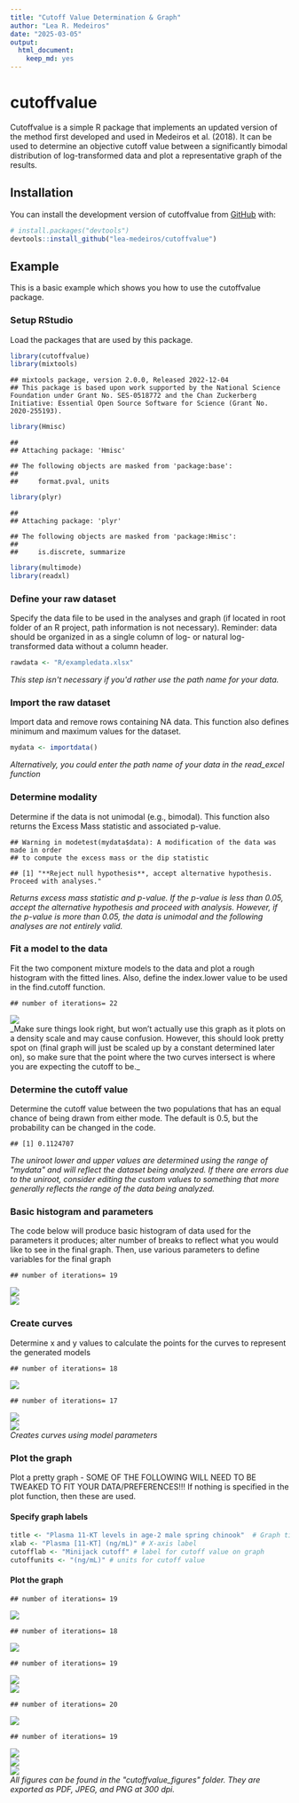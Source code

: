 ```yaml
---
title: "Cutoff Value Determination & Graph"
author: "Lea R. Medeiros"
date: "2025-03-05"
output:
  html_document:
    keep_md: yes
---
```


<!-- README.md is generated from README.Rmd. Please edit that file -->



# cutoffvalue

Cutoffvalue is a simple R package that implements an updated version of
the method first developed and used in Medeiros et al. (2018). It can be
used to determine an objective cutoff value between a significantly
bimodal distribution of log-transformed data and plot a representative
graph of the results.

## Installation

You can install the development version of cutoffvalue from [GitHub](https://github.com/lea-medeiros/cutoffvalue.git) with:

``` r
# install.packages("devtools")
devtools::install_github("lea-medeiros/cutoffvalue")
```

## Example

This is a basic example which shows you how to use the cutoffvalue package.

### Setup RStudio
Load the packages that are used by this package.

``` r
library(cutoffvalue)
library(mixtools)
```

```
## mixtools package, version 2.0.0, Released 2022-12-04
## This package is based upon work supported by the National Science Foundation under Grant No. SES-0518772 and the Chan Zuckerberg Initiative: Essential Open Source Software for Science (Grant No. 2020-255193).
```

``` r
library(Hmisc)
```

```
## 
## Attaching package: 'Hmisc'
```

```
## The following objects are masked from 'package:base':
## 
##     format.pval, units
```

``` r
library(plyr)
```

```
## 
## Attaching package: 'plyr'
```

```
## The following objects are masked from 'package:Hmisc':
## 
##     is.discrete, summarize
```

``` r
library(multimode)
library(readxl)
```

### Define your raw dataset
Specify the data file to be used in the analyses and graph (if located in root folder of an R project, path information is not necessary). Reminder: data should be organized in as a single column of log- or natural log-transformed data without a column header.

``` r
rawdata <- "R/exampledata.xlsx"
```
_This step isn't necessary if you'd rather use the path name for your data._

### Import the raw dataset
Import data and remove rows containing NA data. This function also defines minimum and maximum values for the dataset.

``` r
mydata <- importdata()
```
_Alternatively, you could enter the path name of your data in the read_excel function_

### Determine modality
Determine if the data is not unimodal (e.g., bimodal). This function also returns the Excess Mass statistic and associated p-value. 

```
## Warning in modetest(mydata$data): A modification of the data was made in order
## to compute the excess mass or the dip statistic
```


```
## [1] "**Reject null hypothesis**, accept alternative hypothesis. Proceed with analyses."
```
_Returns excess mass statistic and p-value. If the p-value is less than 0.05, accept the alternative hypothesis and proceed with analysis. However, if the p-value is more than 0.05, the data is unimodal and the following analyses are not entirely valid._

### Fit a model to the data
Fit the two component mixture models to the data and plot a rough histogram with the fitted lines. Also, define the index.lower value to be used in the find.cutoff function.

```
## number of iterations= 22
```

<img src="cutoffvalue_figures/model_data-1.jpeg" style="display: block; margin: auto;" />
_Make sure things look right, but won’t actually use this graph as it plots on a density scale and may cause confusion. However, this should look pretty spot on (final graph will just be scaled up by a constant determined later on), so make sure that the point where the two curves intersect is where you are expecting the cutoff to be._

### Determine the cutoff value
Determine the cutoff value between the two populations that has an equal chance of being drawn from either mode. The default is 0.5, but the probability can be changed in the code.


```
## [1] 0.1124707
```
_The uniroot lower and upper values are determined using the range of "mydata" and will reflect the dataset being analyzed. If there are errors due to the uniroot, consider editing the custom values to something that more generally reflects the range of the data being analyzed._

### Basic histogram and parameters
The code below will produce basic histogram of data used for the parameters it produces; alter number of breaks to reflect what you would like to see in the final graph. Then, use various parameters to define variables for the final graph

```
## number of iterations= 19
```

<img src="cutoffvalue_figures/basic_histogram-1.jpeg" style="display: block; margin: auto;" /><img src="cutoffvalue_figures/basic_histogram-2.jpeg" style="display: block; margin: auto;" />

### Create curves
Determine x and y values to calculate the points for the curves to represent the generated models

```
## number of iterations= 18
```

<img src="cutoffvalue_figures/curves-1.jpeg" style="display: block; margin: auto;" />

```
## number of iterations= 17
```

<img src="cutoffvalue_figures/curves-2.jpeg" style="display: block; margin: auto;" /><img src="cutoffvalue_figures/curves-3.jpeg" style="display: block; margin: auto;" />
_Creates curves using model parameters_

### Plot the graph
Plot a pretty graph - SOME OF THE FOLLOWING WILL NEED TO BE TWEAKED TO FIT YOUR DATA/PREFERENCES!!! If nothing is specified in the plot function, then these are used.

#### Specify graph labels

``` r
title <- "Plasma 11-KT levels in age-2 male spring chinook"  # Graph title
xlab <- "Plasma [11-KT] (ng/mL)" # X-axis label
cutofflab <- "Minijack cutoff" # label for cutoff value on graph
cutoffunits <- "(ng/mL)" # units for cutoff value
```

#### Plot the graph

```
## number of iterations= 19
```

<img src="cutoffvalue_figures/pretty_graph-1.jpeg" style="display: block; margin: auto;" />

```
## number of iterations= 18
```

<img src="cutoffvalue_figures/pretty_graph-2.jpeg" style="display: block; margin: auto;" />

```
## number of iterations= 19
```

<img src="cutoffvalue_figures/pretty_graph-3.jpeg" style="display: block; margin: auto;" /><img src="cutoffvalue_figures/pretty_graph-4.jpeg" style="display: block; margin: auto;" />

```
## number of iterations= 20
```

<img src="cutoffvalue_figures/pretty_graph-5.jpeg" style="display: block; margin: auto;" />

```
## number of iterations= 19
```

<img src="cutoffvalue_figures/pretty_graph-6.jpeg" style="display: block; margin: auto;" /><img src="cutoffvalue_figures/pretty_graph-7.jpeg" style="display: block; margin: auto;" /><img src="cutoffvalue_figures/pretty_graph-8.jpeg" style="display: block; margin: auto;" />
_All figures can be found in the "cutoffvalue_figures" folder. They are exported as PDF, JPEG, and PNG at 300 dpi._
